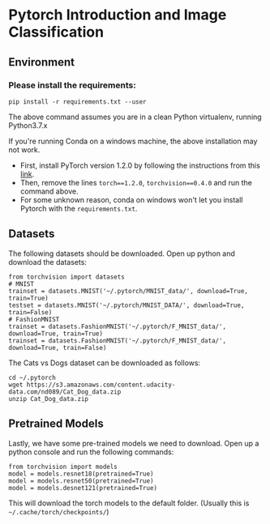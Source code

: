 # Pytorch Introduction and Image Classification

## Environment
### Please install the requirements:
```
pip install -r requirements.txt --user
```
The above command assumes you are in a clean Python virtualenv, running Python3.7.x

If you're running Conda on a windows machine, the above installation may not work. 
* First, install PyTorch version 1.2.0 by following the instructions from this [link](https://pytorch.org/get-started/previous-versions/#v120).
* Then, remove the lines `torch==1.2.0`, `torchvision==0.4.0` and run the command above. 
* For some unknown reason, conda on windows won't let you install Pytorch with the `requirements.txt`.

## Datasets

The following datasets should be downloaded. Open up python and download the datasets:

```
from torchvision import datasets
# MNIST
trainset = datasets.MNIST('~/.pytorch/MNIST_data/', download=True, train=True)
testset = datasets.MNIST('~/.pytorch/MNIST_DATA/', download=True, train=False)
# FashionMNIST
trainset = datasets.FashionMNIST('~/.pytorch/F_MNIST_data/', download=True, train=True)
trainset = datasets.FashionMNIST('~/.pytorch/F_MNIST_data/', download=True, train=False)
```

The Cats vs Dogs dataset can be downloaded as follows:
```
cd ~/.pytorch
wget https://s3.amazonaws.com/content.udacity-data.com/nd089/Cat_Dog_data.zip
unzip Cat_Dog_data.zip
```

## Pretrained Models

Lastly, we have some pre-trained models we need to download. Open up a python console and run the following commands:
```
from torchvision import models
model = models.resnet18(pretrained=True)
model = models.resnet50(pretrained=True)
model = models.desnet121(pretrained=True)
```
This will download the torch models to the default folder. (Usually this is `~/.cache/torch/checkpoints/`)
